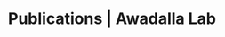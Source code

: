 ---
title: Publications | Awadalla Lab
permalink: /publications/
published: false
isPublic_b: true

publicationType_txt: journal
title_txt: "Replication study of MATR3 in familial and sporadic amyotrophic lateral sclerosis."
pmid_ti: 26493020
publishDate_tdt: "2016-01-01T07:23:33.000Z"
journalTitle_txt: "Neurobiology of aging"
volume_ti: 37
doi_txt: "10.1016/j.neurobiolaging.2015.09.013"
authors_list: 
  - author_txt: "Leblond CS"
  - author_txt: "Gan-Or Z"
  - author_txt: "Spiegelman D"
  - author_txt: "Laurent SB"
  - author_txt: "Szuto A"
  - author_txt: "Hodgkinson A"
  - author_txt: "Dionne-Laporte A"
  - author_txt: "Provencher P"
  - author_txt: "de Carvalho M"
  - author_txt: "Orrù S"
  - author_txt: "Brunet D"
  - author_txt: "Bouchard JP"
  - author_txt: "Awadalla P"
  - author_txt: "Dupré N"
  - author_txt: "Dion PA"
  - author_txt: "Rouleau GA"
---